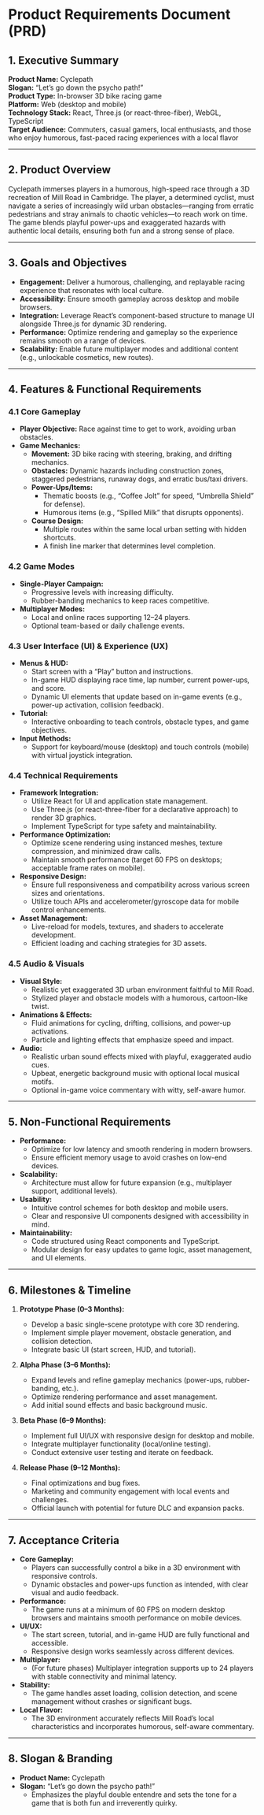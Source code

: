 # Product Requirements Document (PRD)

## 1. Executive Summary

**Product Name:** Cyclepath  
**Slogan:** “Let’s go down the psycho path!”  
**Product Type:** In-browser 3D bike racing game  
**Platform:** Web (desktop and mobile)  
**Technology Stack:** React, Three.js (or react-three-fiber), WebGL, TypeScript  
**Target Audience:** Commuters, casual gamers, local enthusiasts, and those who enjoy humorous, fast-paced racing experiences with a local flavor

---

## 2. Product Overview

Cyclepath immerses players in a humorous, high-speed race through a 3D recreation of Mill Road in Cambridge. The player, a determined cyclist, must navigate a series of increasingly wild urban obstacles—ranging from erratic pedestrians and stray animals to chaotic vehicles—to reach work on time. The game blends playful power-ups and exaggerated hazards with authentic local details, ensuring both fun and a strong sense of place.

---

## 3. Goals and Objectives

- **Engagement:** Deliver a humorous, challenging, and replayable racing experience that resonates with local culture.
- **Accessibility:** Ensure smooth gameplay across desktop and mobile browsers.
- **Integration:** Leverage React’s component-based structure to manage UI alongside Three.js for dynamic 3D rendering.
- **Performance:** Optimize rendering and gameplay so the experience remains smooth on a range of devices.
- **Scalability:** Enable future multiplayer modes and additional content (e.g., unlockable cosmetics, new routes).

---

## 4. Features & Functional Requirements

### 4.1 Core Gameplay

- **Player Objective:** Race against time to get to work, avoiding urban obstacles.
- **Game Mechanics:**
  - **Movement:** 3D bike racing with steering, braking, and drifting mechanics.
  - **Obstacles:** Dynamic hazards including construction zones, staggered pedestrians, runaway dogs, and erratic bus/taxi drivers.
  - **Power-Ups/Items:**  
    - Thematic boosts (e.g., “Coffee Jolt” for speed, “Umbrella Shield” for defense).
    - Humorous items (e.g., “Spilled Milk” that disrupts opponents).
  - **Course Design:**  
    - Multiple routes within the same local urban setting with hidden shortcuts.
    - A finish line marker that determines level completion.

### 4.2 Game Modes

- **Single-Player Campaign:**  
  - Progressive levels with increasing difficulty.
  - Rubber-banding mechanics to keep races competitive.
- **Multiplayer Modes:**  
  - Local and online races supporting 12–24 players.
  - Optional team-based or daily challenge events.

### 4.3 User Interface (UI) & Experience (UX)

- **Menus & HUD:**
  - Start screen with a “Play” button and instructions.
  - In-game HUD displaying race time, lap number, current power-ups, and score.
  - Dynamic UI elements that update based on in-game events (e.g., power-up activation, collision feedback).
- **Tutorial:**  
  - Interactive onboarding to teach controls, obstacle types, and game objectives.
- **Input Methods:**
  - Support for keyboard/mouse (desktop) and touch controls (mobile) with virtual joystick integration.

### 4.4 Technical Requirements

- **Framework Integration:**
  - Utilize React for UI and application state management.
  - Use Three.js (or react-three-fiber for a declarative approach) to render 3D graphics.
  - Implement TypeScript for type safety and maintainability.
- **Performance Optimization:**
  - Optimize scene rendering using instanced meshes, texture compression, and minimized draw calls.
  - Maintain smooth performance (target 60 FPS on desktops; acceptable frame rates on mobile).
- **Responsive Design:**
  - Ensure full responsiveness and compatibility across various screen sizes and orientations.
  - Utilize touch APIs and accelerometer/gyroscope data for mobile control enhancements.
- **Asset Management:**
  - Live-reload for models, textures, and shaders to accelerate development.
  - Efficient loading and caching strategies for 3D assets.

### 4.5 Audio & Visuals

- **Visual Style:**
  - Realistic yet exaggerated 3D urban environment faithful to Mill Road.
  - Stylized player and obstacle models with a humorous, cartoon-like twist.
- **Animations & Effects:**
  - Fluid animations for cycling, drifting, collisions, and power-up activations.
  - Particle and lighting effects that emphasize speed and impact.
- **Audio:**
  - Realistic urban sound effects mixed with playful, exaggerated audio cues.
  - Upbeat, energetic background music with optional local musical motifs.
  - Optional in-game voice commentary with witty, self-aware humor.

---

## 5. Non-Functional Requirements

- **Performance:**  
  - Optimize for low latency and smooth rendering in modern browsers.
  - Ensure efficient memory usage to avoid crashes on low-end devices.
- **Scalability:**  
  - Architecture must allow for future expansion (e.g., multiplayer support, additional levels).
- **Usability:**  
  - Intuitive control schemes for both desktop and mobile users.
  - Clear and responsive UI components designed with accessibility in mind.
- **Maintainability:**  
  - Code structured using React components and TypeScript.
  - Modular design for easy updates to game logic, asset management, and UI elements.

---

## 6. Milestones & Timeline

1. **Prototype Phase (0–3 Months):**
   - Develop a basic single-scene prototype with core 3D rendering.
   - Implement simple player movement, obstacle generation, and collision detection.
   - Integrate basic UI (start screen, HUD, and tutorial).

2. **Alpha Phase (3–6 Months):**
   - Expand levels and refine gameplay mechanics (power-ups, rubber-banding, etc.).
   - Optimize rendering performance and asset management.
   - Add initial sound effects and basic background music.

3. **Beta Phase (6–9 Months):**
   - Implement full UI/UX with responsive design for desktop and mobile.
   - Integrate multiplayer functionality (local/online testing).
   - Conduct extensive user testing and iterate on feedback.

4. **Release Phase (9–12 Months):**
   - Final optimizations and bug fixes.
   - Marketing and community engagement with local events and challenges.
   - Official launch with potential for future DLC and expansion packs.

---

## 7. Acceptance Criteria

- **Core Gameplay:**  
  - Players can successfully control a bike in a 3D environment with responsive controls.
  - Dynamic obstacles and power-ups function as intended, with clear visual and audio feedback.
- **Performance:**  
  - The game runs at a minimum of 60 FPS on modern desktop browsers and maintains smooth performance on mobile devices.
- **UI/UX:**  
  - The start screen, tutorial, and in-game HUD are fully functional and accessible.
  - Responsive design works seamlessly across different devices.
- **Multiplayer:**  
  - (For future phases) Multiplayer integration supports up to 24 players with stable connectivity and minimal latency.
- **Stability:**  
  - The game handles asset loading, collision detection, and scene management without crashes or significant bugs.
- **Local Flavor:**  
  - The 3D environment accurately reflects Mill Road’s local characteristics and incorporates humorous, self-aware commentary.

---

## 8. Slogan & Branding

- **Product Name:** Cyclepath  
- **Slogan:** “Let’s go down the psycho path!”  
  - Emphasizes the playful double entendre and sets the tone for a game that is both fun and irreverently quirky.
